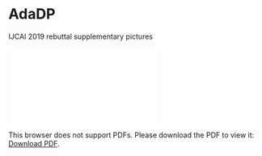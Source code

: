 # AdaDP
IJCAI 2019 rebuttal supplementary pictures

<object data="all_together.pdf" type="application/pdf" width="700px" height="700px">
    <embed src="all_together.pdf">
        <p>This browser does not support PDFs. Please download the PDF to view it: <a href="all_together.pdf">Download PDF</a>.</p>
    </embed>
</object>
